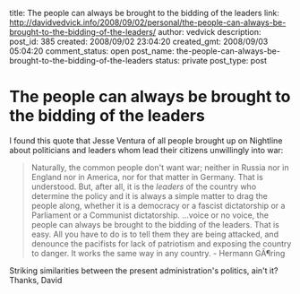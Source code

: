 title: The people can always be brought to the bidding of the leaders
link: http://davidvedvick.info/2008/09/02/personal/the-people-can-always-be-brought-to-the-bidding-of-the-leaders/
author: vedvick
description: 
post_id: 385
created: 2008/09/02 23:04:20
created_gmt: 2008/09/03 05:04:20
comment_status: open
post_name: the-people-can-always-be-brought-to-the-bidding-of-the-leaders
status: private
post_type: post

# The people can always be brought to the bidding of the leaders

I found this quote that Jesse Ventura of all people brought up on Nightline about politicians and leaders whom lead their citizens unwillingly into war: 

> Naturally, the common people don't want war; neither in Russia nor in England nor in America, nor for that matter in Germany. That is understood. But, after all, it is the _leaders_ of the country who determine the policy and it is always a simple matter to drag the people along, whether it is a democracy or a fascist dictatorship or a Parliament or a Communist dictatorship. ...voice or no voice, the people can always be brought to the bidding of the leaders. That is easy. All you have to do is to tell them they are being attacked, and denounce the pacifists for lack of patriotism and exposing the country to danger. It works the same way in any country. - Hermann GÃ¶ring

Striking similarities between the present administration's politics, ain't it? Thanks, David
